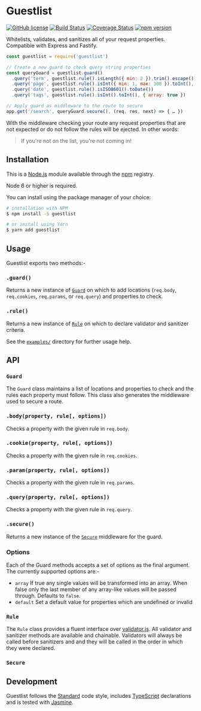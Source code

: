# Guestlist

[![GitHub license](https://img.shields.io/badge/license-MIT-blue.svg)](https://github.com/i-like-robots/guestlist/blob/master/LICENSE) [![Build Status](https://travis-ci.org/i-like-robots/guestlist.svg?branch=master)](https://travis-ci.org/i-like-robots/guestlist) [![Coverage Status](https://coveralls.io/repos/github/i-like-robots/guestlist/badge.svg?branch=master)](https://coveralls.io/github/i-like-robots/guestlist) [![npm version](https://img.shields.io/npm/v/guestlist.svg?style=flat)](https://www.npmjs.com/package/guestlist)

Whitelists, validates, and sanitizes all of your request properties. Compatible with Express and Fastify.

```js
const guestlist = require('guestlist')

// Create a new guard to check query string properties
const queryGuard = guestlist.guard()
  .query('term', guestlist.rule().isLength({ min: 2 }).trim().escape())
  .query('page', guestlist.rule().isInt({ min: 1, max: 100 }).toInt(), { default: 1 })
  .query('date', guestlist.rule().isISO8601().toDate())
  .query('tags', guestlist.rule().isInt().toInt(), { array: true })

// Apply guard as middleware to the route to secure
app.get('/search', queryGuard.secure(), (req, res, next) => { … })
```

With the middleware checking your route any request properties that are not expected or do not follow the rules will be ejected. In other words:

> If you're not on the list, you're not coming in!

## Installation

This is a [Node.js] module available through the [npm] registry.

Node 6 or higher is required.

[Node.js]: https://nodejs.org/
[npm]: http://npmjs.com/

You can install using the package manager of your choice:

```sh
# installation with NPM
$ npm install -S guestlist

# or install using Yarn
$ yarn add guestlist
```

## Usage

Guestlist exports two methods:-

### `.guard()`

Returns a new instance of [`Guard`](#api-guard) on which to add locations (`req.body`, `req.cookies`, `req.params`, or `req.query`) and properties to check.

### `.rule()`

Returns a new instance of [`Rule`](#api-rule) on which to declare validator and sanitizer criteria.

See the [`examples/`][examples] directory for further usage help.

[examples]: https://github.com/i-like-robots/guestlist/tree/master/examples

## API

<a name="api-guard"></a>
### `Guard`

The `Guard` class maintains a list of locations and properties to check and the rules each property must follow. This class also generates the middleware used to secure a route.

### `.body(property, rule[, options])`

Checks a property with the given rule in `req.body`.

### `.cookie(property, rule[, options])`

Checks a property with the given rule in `req.cookies`.

### `.param(property, rule[, options])`

Checks a property with the given rule in `req.params`.

### `.query(property, rule[, options])`

Checks a property with the given rule in `req.query`.

### `.secure()`

Returns a new instance of the [`Secure`](#api-secure) middleware for the guard.

### Options

Each of the Guard methods accepts a set of options as the final argument. The currently supported options are:-

- `array` If true any single values will be transformed into an array. When false only the last member of any array-like values will be passed through. Defaults to `false`.
- `default` Set a default value for properties which are undefined or invalid

<a name="api-rule"></a>
### `Rule`

The `Rule` class provides a fluent interface over [validator.js]. All validator and sanitizer methods are available and chainable. Validators will always be called before sanitizers and and they will be called in the order in which they were declared.

[validator.js]: https://www.npmjs.com/package/validator

<a name="api-secure"></a>
### `Secure`

## Development

Guestlist follows the [Standard] code style, includes [TypeScript] declarations and is tested with [Jasmine].

[TypeScript]: https://www.typescriptlang.org/
[Standard]: https://standardjs.com/
[Jasmine]: http://jasmine.github.io/

